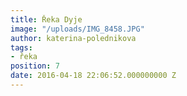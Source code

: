 ```yaml
---
title: Řeka Dyje
image: "/uploads/IMG_8458.JPG"
author: katerina-polednikova
tags:
- řeka
position: 7
date: 2016-04-18 22:06:52.000000000 Z
---
```

